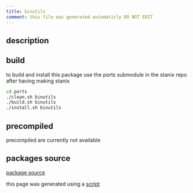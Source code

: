 ```yaml
---
title: binutils
comment: this file was generated automaticly DO NOT EDIT
---
```

## description
## build
to build and install this package use the ports submodule in the stanix repo
after having making stanix
```sh
cd ports
./clean.sh binutils
./build.sh binutils
./install.sh binutils
```
## precompiled
precompiled are currently not available
## packages source
[package source](https://github.com/tayoky/ports/tree/main/ports/binutils)

this page was generated using a [script](../update-packages.md)
